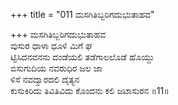 +++
title = "011 ಮಸಗಿತಿಬ್ಬರಿಗದುಭುತಾಹವ"

+++
ಮಸಗಿತಿಬ್ಬರಿಗದುಭುತಾಹವ  
ವುಸುರ ಧಾಳಾ ಧೂಳಿ ಮಿಗೆ ಘ  
ಟ್ಟಿಸಿದನವನನು ದಂಡೆಯಲಿ ತಡೆಗಾಲಲೊಡೆ ಹೊಯ್ದು   
ಬಿಸುಗುದಿಯ ನವರುಧಿರ ಜಲ ಜಾ  
ಳಿಸೆ ನವದ್ವಾರದಲಿ ದೈತ್ಯನ  
ಕುಸುಕಿರಿದು ತಿವಿತಿವಿದು ಕೊಂದನು ಕಲಿ ಜಟಾಸುರನ       ॥11॥